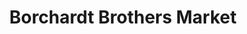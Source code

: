 ---
title: "Borchardt Brothers Market"
url: /blissfield/borchardt-brothers-market/
shop: Supermarkt
---